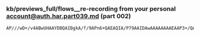 ### kb/previews_full/flows__re-recording from your personal account@auth.har.part039.md (part 002)

```md
AP///wD+/v4ABwUHAAYDBQAIBgkA/f/9APn6+QAEAQIA/P79AAIDAwAAAAAAAAEAAP3+/QAAAAAABg
```

```
